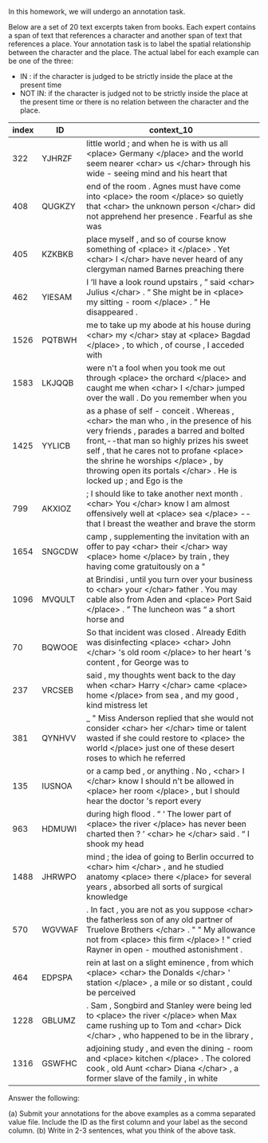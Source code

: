 In this homework, we will undergo an annotation task.

Below are a set of 20 text excerpts taken from books. 
Each expert contains a span of text that references a character and another span of text that references a place.
Your annotation task is to label the spatial relationship between the character and the place.
The actual label for each example can be one of the three:

- IN : if the character is judged to be strictly inside the place at the present time
- NOT IN: if the character is judged not to be strictly inside the place at the present time or there is no relation between the character and the place.

|index|ID|context\_10|
|---|---|---|
|322|YJHRZF|little world ; and when he is with us all \<place\> Germany \</place\> and the world seem nearer \<char\> us \</char\> through his wide - seeing mind and his heart that|
|408|QUGKZY|end of the room \. Agnes must have come into \<place\> the room \</place\> so quietly that \<char\> the unknown person \</char\> did not apprehend her presence \. Fearful as she was|
|405|KZKBKB|place myself , and so of course know something of \<place\> it \</place\> \. Yet \<char\> I \</char\> have never heard of any clergyman named Barnes preaching there|
|462|YIESAM|I ’ll have a look round upstairs , ” said \<char\> Julius \</char\> \. “ She might be in \<place\> my sitting - room \</place\> \. ” He disappeared \.|
|1526|PQTBWH|me to take up my abode at his house during \<char\> my \</char\> stay at \<place\> Bagdad \</place\> , to which , of course , I acceded with|
|1583|LKJQQB|were n't a fool when you took me out through \<place\> the orchard \</place\> and caught me when \<char\> I \</char\> jumped over the wall \. Do you remember when you|
|1425|YYLICB|as a phase of self - conceit \. Whereas , \<char\> the man who , in the presence of his very friends , parades a barred and bolted front,--that man so highly prizes his sweet self , that he cares not to profane \<place\> the shrine he worships \</place\> , by throwing open its portals \</char\> \. He is locked up ; and Ego is the|
|799|AKXIOZ|; I should like to take another next month \. \<char\> You \</char\> know I am almost offensively well at \<place\> sea \</place\> -- that I breast the weather and brave the storm|
|1654|SNGCDW|camp , supplementing the invitation with an offer to pay \<char\> their \</char\> way \<place\> home \</place\> by train , they having come gratuitously on a "|
|1096|MVQULT|at Brindisi , until you turn over your business to \<char\> your \</char\> father \. You may cable also from Aden and \<place\> Port Said \</place\> \. ” The luncheon was “ a short horse and|
|70|BQWOOE|So that incident was closed \. Already Edith was disinfecting \<place\> \<char\> John \</char\> 's old room \</place\> to her heart 's content , for George was to|
|237|VRCSEB|said , my thoughts went back to the day when \<char\> Harry \</char\> came \<place\> home \</place\> from sea , and my good , kind mistress let|
|381|QYNHVV|\_ " Miss Anderson replied that she would not consider \<char\> her \</char\> time or talent wasted if she could restore to \<place\> the world \</place\> just one of these desert roses to which he referred|
|135|IUSNOA|or a camp bed , or anything \. No , \<char\> I \</char\> know I should n't be allowed in \<place\> her room \</place\> , but I should hear the doctor 's report every|
|963|HDMUWI|during high flood \. “ ‘ The lower part of \<place\> the river \</place\> has never been charted then ? ’ \<char\> he \</char\> said \. “ I shook my head|
|1488|JHRWPO|mind ; the idea of going to Berlin occurred to \<char\> him \</char\> , and he studied anatomy \<place\> there \</place\> for several years , absorbed all sorts of surgical knowledge|
|570|WGVWAF|\. In fact , you are not as you suppose \<char\> the fatherless son of any old partner of Truelove Brothers \</char\> \. " " My allowance not from \<place\> this firm \</place\> \! " cried Rayner in open - mouthed astonishment \.|
|464|EDPSPA|rein at last on a slight eminence , from which \<place\> \<char\> the Donalds \</char\> ' station \</place\> , a mile or so distant , could be perceived|
|1228|GBLUMZ|\. Sam , Songbird and Stanley were being led to \<place\> the river \</place\> when Max came rushing up to Tom and \<char\> Dick \</char\> , who happened to be in the library ,|
|1316|GSWFHC|adjoining study , and even the dining - room and \<place\> kitchen \</place\> \. The colored cook , old Aunt \<char\> Diana \</char\> , a former slave of the family , in white|


Answer the following:

(a) Submit your annotations for the above examples as a comma separated value file. Include the ID as the first column and your label as the second column.
(b) Write in 2-3 sentences, what you think of the above task.
